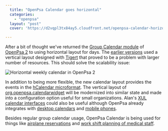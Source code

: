 ```yaml
---
  title: "OpenPsa Calendar goes horizontal"
  categories: 
    - "openpsa"
  layout: "post"
  cover: 'https://d2vqpl3tx84ay5.cloudfront.net/openpsa-calendar-horizontal2.jpg'

---
```

After a bit of thought we've returned the [Group Calendar module][1] of [OpenPsa 2][2] to using horizontal layout for days. The [earlier versions][3] used a vertical layout designed with [Tigert][4] that proved to be a problem with larger number of resources. This should solve the scalability issue:

![Horizontal weekly calendar in OpenPsa 2](https://d2vqpl3tx84ay5.cloudfront.net/openpsa-calendar-horizontal2.jpg)

In addition to being more flexible, the new calendar layout provides the events in the [hCalendar microformat][5]. The vertical layout of [org.openpsa.calendarwidget][6] will be modernized into similar state and made into a configuration option useful for small organizations. Alan's [XUL calendar interfaces][9] could also be useful although OpenPsa already integrates with [desktop calendars][10] and [mobile phones][11].

Besides regular group calendar usage, OpenPsa Calendar is being used for things like [airplane reservations][7] and [work shift planning of medical staff][8].

[1]: http://www.openpsa.org/midcom-permalink-92985cb9b0360b4e807716fa9e2ff8c3
[2]: http://www.openpsa.org/
[3]: http://bergie.iki.fi/midcom-permalink-4a5932e606710d5d57a29cdd047cb0cf
[4]: http://www.tigert.com/
[5]: http://www.microformats.org/wiki/hcalendar
[6]: http://openpsa.tigris.org/source/browse/openpsa/src/fs-midcom/openpsa/calendarwidget/
[7]: http://www.paradox.fi/aviation.html
[8]: http://www.coss.fi/midcom-permalink-f710f702daf5a7b8019ed2e1a27209df
[9]: http://www.akbkhome.com/blog.php/View/102/Why_XUL_will_win.html
[10]: http://www.nemein.com/people/rambo/midcom-permalink-4ac8ca8593f32e8d0ffcbab73c043891
[11]: http://www.nemein.com/people/rambo/midcom-permalink-fbe787f1c87886409eaa0f032646aae7
